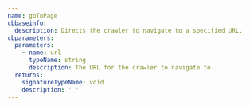 ```yaml
---
name: goToPage
cbbaseinfo:
  description: Directs the crawler to navigate to a specified URL.
cbparameters:
  parameters:
    - name: url
      typeName: string
      description: The URL for the crawler to navigate to.
  returns:
    signatureTypeName: void
    description: ' '
---
```

<CBBaseInfo/> 
 <CBParameters/>